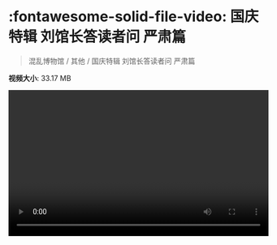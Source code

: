 # :fontawesome-solid-file-video: 国庆特辑 刘馆长答读者问 严肃篇

> 混乱博物馆 / 其他 / 国庆特辑 刘馆长答读者问 严肃篇

**视频大小**: 33.17 MB

<video id="V-5c7412b99f20537b6474f4f8259a057a" width="512" height="288" preload="none" playsinline webkit-playsinline></video>